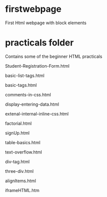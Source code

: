 # firstwebpage
First Html webpage with block elements


# practicals folder
Contains some of the beginner HTML practicals

Student-Registration-Form.html

basic-list-tags.html

basic-tags.html

comments-in-css.html

display-entering-data.html

extenal-internal-inline-css.html

factorial.html

signUp.html

table-basics.html

text-overflow.html

div-tag.html

three-div.html

alignItems.html

iframeHTML.htm
